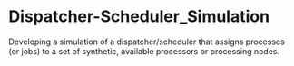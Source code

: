 # Dispatcher-Scheduler_Simulation
Developing a simulation of a dispatcher/scheduler that assigns processes (or jobs) to a set of synthetic, available processors or processing nodes. 
